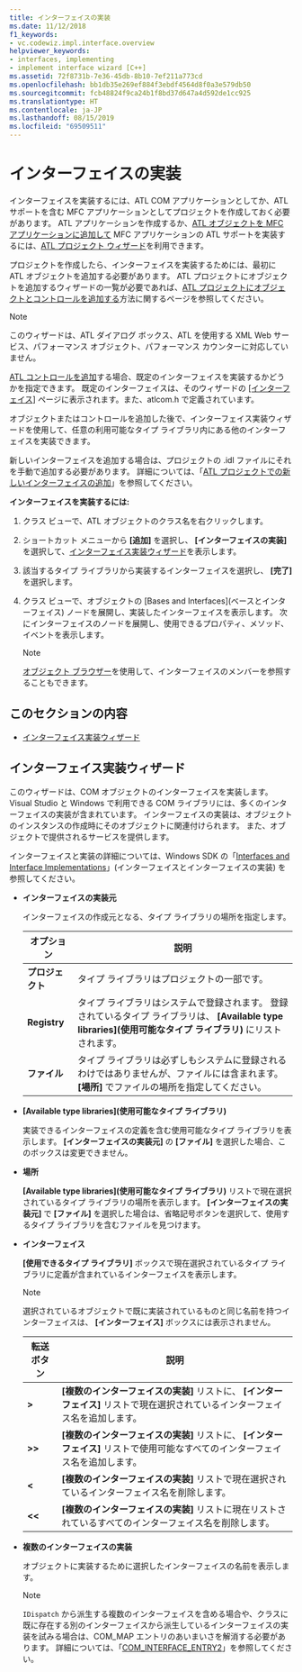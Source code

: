 ```yaml
---
title: インターフェイスの実装
ms.date: 11/12/2018
f1_keywords:
- vc.codewiz.impl.interface.overview
helpviewer_keywords:
- interfaces, implementing
- implement interface wizard [C++]
ms.assetid: 72f8731b-7e36-45db-8b10-7ef211a773cd
ms.openlocfilehash: bb1db35e269ef884f3ebdf4564d8f0a3e579db50
ms.sourcegitcommit: fcb48824f9ca24b1f8bd37d647a4d592de1cc925
ms.translationtype: HT
ms.contentlocale: ja-JP
ms.lasthandoff: 08/15/2019
ms.locfileid: "69509511"
---
```

# <a name="implement-an-interface"></a>インターフェイスの実装

インターフェイスを実装するには、ATL COM アプリケーションとしてか、ATL サポートを含む MFC アプリケーションとしてプロジェクトを作成しておく必要があります。 ATL アプリケーションを作成するか、[ATL オブジェクトを MFC アプリケーションに追加して](../mfc/reference/adding-atl-support-to-your-mfc-project.md) MFC アプリケーションの ATL サポートを実装するには、[ATL プロジェクト ウィザード](../atl/reference/atl-project-wizard.md)を利用できます。

プロジェクトを作成したら、インターフェイスを実装するためには、最初に ATL オブジェクトを追加する必要があります。 ATL プロジェクトにオブジェクトを追加するウィザードの一覧が必要であれば、[ATL プロジェクトにオブジェクトとコントロールを追加する](../atl/reference/adding-objects-and-controls-to-an-atl-project.md)方法に関するページを参照してください。

> [!NOTE]
> このウィザードは、ATL ダイアログ ボックス、ATL を使用する XML Web サービス、パフォーマンス オブジェクト、パフォーマンス カウンターに対応していません。

[ATL コントロールを追加](../atl/reference/adding-an-atl-control.md)する場合、既定のインターフェイスを実装するかどうかを指定できます。 既定のインターフェイスは、そのウィザードの [[インターフェイス]](../atl/reference/interfaces-atl-control-wizard.md) ページに表示されます。また、atlcom.h で定義されています。

オブジェクトまたはコントロールを追加した後で、インターフェイス実装ウィザードを使用して、任意の利用可能なタイプ ライブラリ内にある他のインターフェイスを実装できます。

新しいインターフェイスを追加する場合は、プロジェクトの .idl ファイルにそれを手動で追加する必要があります。 詳細については、「[ATL プロジェクトでの新しいインターフェイスの追加](../atl/reference/adding-a-new-interface-in-an-atl-project.md)」を参照してください。

**インターフェイスを実装するには:**

1. クラス ビューで、ATL オブジェクトのクラス名を右クリックします。

1. ショートカット メニューから **[追加]** を選択し、 **[インターフェイスの実装]** を選択して、[インターフェイス実装ウィザード](#implement-interface-wizard)を表示します。

1. 該当するタイプ ライブラリから実装するインターフェイスを選択し、 **[完了]** を選択します。

1. クラス ビューで、オブジェクトの [Bases and Interfaces]\(ベースとインターフェイス\) ノードを展開し、実装したインターフェイスを表示します。 次にインターフェイスのノードを展開し、使用できるプロパティ、メソッド、イベントを表示します。

   > [!NOTE]
   > [オブジェクト ブラウザー](/visualstudio/ide/viewing-the-structure-of-code)を使用して、インターフェイスのメンバーを参照することもできます。

## <a name="in-this-section"></a>このセクションの内容

- [インターフェイス実装ウィザード](#implement-interface-wizard)

## <a name="implement-interface-wizard"></a>インターフェイス実装ウィザード

このウィザードは、COM オブジェクトのインターフェイスを実装します。 Visual Studio と Windows で利用できる COM ライブラリには、多くのインターフェイスの実装が含まれています。 インターフェイスの実装は、オブジェクトのインスタンスの作成時にそのオブジェクトに関連付けられます。 また、オブジェクトで提供されるサービスを提供します。

インターフェイスと実装の詳細については、Windows SDK の「[Interfaces and Interface Implementations](/windows/win32/com/interfaces-and-interface-implementations)」(インターフェイスとインターフェイスの実装) を参照してください。

- **インターフェイスの実装元**

  インターフェイスの作成元となる、タイプ ライブラリの場所を指定します。

  |オプション|説明|
  |------------|-----------------|
  |**プロジェクト**|タイプ ライブラリはプロジェクトの一部です。|
  |**Registry**|タイプ ライブラリはシステムで登録されます。 登録されているタイプ ライブラリは、 **[Available type libraries]\(使用可能なタイプ ライブラリ\)** にリストされます。|
  |**ファイル**|タイプ ライブラリは必ずしもシステムに登録されるわけではありませんが、ファイルには含まれます。 **[場所]** でファイルの場所を指定してください。|

- **[Available type libraries]\(使用可能なタイプ ライブラリ\)**

  実装できるインターフェイスの定義を含む使用可能なタイプ ライブラリを表示します。 **[インターフェイスの実装元]** の **[ファイル]** を選択した場合、このボックスは変更できません。

- **場所**

  **[Available type libraries]\(使用可能なタイプ ライブラリ\)** リストで現在選択されているタイプ ライブラリの場所を表示します。 **[インターフェイスの実装元]** で **[ファイル]** を選択した場合は、省略記号ボタンを選択して、使用するタイプ ライブラリを含むファイルを見つけます。

- **インターフェイス**

  **[使用できるタイプ ライブラリ]** ボックスで現在選択されているタイプ ライブラリに定義が含まれているインターフェイスを表示します。

  > [!NOTE]
  > 選択されているオブジェクトで既に実装されているものと同じ名前を持つインターフェイスは、 **[インターフェイス]** ボックスには表示されません。

  |転送ボタン|説明|
  |---------------------|-----------------|
  |**>**|**[複数のインターフェイスの実装]** リストに、 **[インターフェイス]** リストで現在選択されているインターフェイス名を追加します。|
  |**>>**|**[複数のインターフェイスの実装]** リストに、 **[インターフェイス]** リストで使用可能なすべてのインターフェイス名を追加します。|
  |**\<**|**[複数のインターフェイスの実装]** リストで現在選択されているインターフェイス名を削除します。|
  |**\<\<**|**[複数のインターフェイスの実装]** リストに現在リストされているすべてのインターフェイス名を削除します。|

- **複数のインターフェイスの実装**

  オブジェクトに実装するために選択したインターフェイスの名前を表示します。

  > [!NOTE]
  > `IDispatch` から派生する複数のインターフェイスを含める場合や、クラスに既に存在する別のインターフェイスから派生しているインターフェイスの実装を試みる場合は、COM_MAP エントリのあいまいさを解消する必要があります。 詳細については、「[COM_INTERFACE_ENTRY2](../atl/reference/com-interface-entry-macros.md#com_interface_entry2)」を参照してください。
